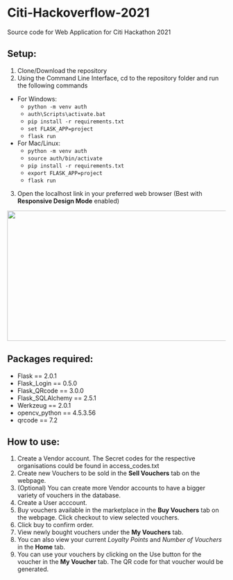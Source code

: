 # Citi-Hackoverflow-2021
Source code for Web Application for Citi Hackathon 2021

## Setup:
1. Clone/Download the repository
2. Using the Command Line Interface, cd to the repository folder and run the following commands
  - For Windows:
    - `python -m venv auth`
    - `auth\Scripts\activate.bat`
    - `pip install -r requirements.txt`
    - `set FLASK_APP=project`
    - `flask run`
  - For Mac/Linux:
    - `python -m venv auth`
    - `source auth/bin/activate`
    - `pip install -r requirements.txt`
    - `export FLASK_APP=project`
    - `flask run`
 3. Open the localhost link in your preferred web browser (Best with **Responsive Design Mode** enabled)

<p align="center">
  <img src="https://user-images.githubusercontent.com/49337598/128386962-ec9f74b9-a0da-4348-8f9d-16f03866c64a.png" width="600" height="300">
</p>

## Packages required:
* Flask == 2.0.1
* Flask_Login == 0.5.0
* Flask_QRcode == 3.0.0
* Flask_SQLAlchemy == 2.5.1
* Werkzeug == 2.0.1
* opencv_python == 4.5.3.56
* qrcode == 7.2

## How to use:
1. Create a Vendor account. The Secret codes for the respective organisations could be found in access_codes.txt
2. Create new Vouchers to be sold in the **Sell Vouchers** tab on the webpage.
3. (Optional) You can create more Vendor accounts to have a bigger variety of vouchers in the database.
4. Create a User acccount.
5. Buy vouchers available in the marketplace in the **Buy Vouchers** tab on the webpage. Click checkout to view selected vouchers.
6. Click buy to confirm order.
7. View newly bought vouchers under the **My Vouchers** tab.
8. You can also view your current *Loyalty Points* and *Number of Vouchers* in the **Home** tab.
9. You can use your vouchers by clicking on the Use button for the voucher in the **My Voucher** tab. The QR code for that voucher would be generated.

